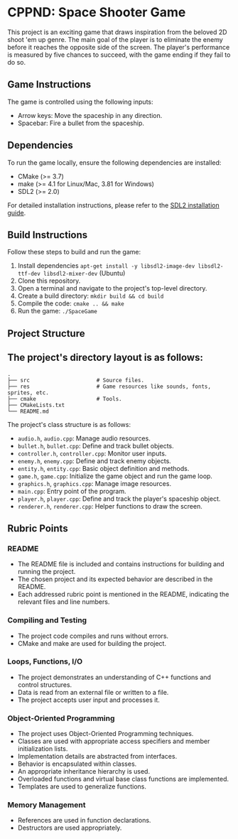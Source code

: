 # CPPND: Space Shooter Game

This project is an exciting game that draws inspiration from the beloved 2D shoot 'em up genre. The main goal of the player is to eliminate the enemy before it reaches the opposite side of the screen. The player's performance is measured by five chances to succeed, with the game ending if they fail to do so.

## Game Instructions

The game is controlled using the following inputs:

- Arrow keys: Move the spaceship in any direction.
- Spacebar: Fire a bullet from the spaceship.

## Dependencies

To run the game locally, ensure the following dependencies are installed:

- CMake (>= 3.7)
- make (>= 4.1 for Linux/Mac, 3.81 for Windows)
- SDL2 (>= 2.0)

For detailed installation instructions, please refer to the [SDL2 installation guide](https://wiki.libsdl.org/Installation).

## Build Instructions

Follow these steps to build and run the game:

1. Install dependencies `apt-get install -y libsdl2-image-dev libsdl2-ttf-dev libsdl2-mixer-dev` (Ubuntu)
2. Clone this repository.
3. Open a terminal and navigate to the project's top-level directory.
4. Create a build directory: `mkdir build && cd build`
5. Compile the code: `cmake .. && make`
6. Run the game: `./SpaceGame`

## Project Structure

## The project's directory layout is as follows:

    .
    ├── src                     # Source files.
    ├── res                     # Game resources like sounds, fonts, sprites, etc.
    ├── cmake                   # Tools.
    ├── CMakeLists.txt
    └── README.md


The project's class structure is as follows:

- `audio.h`, `audio.cpp`: Manage audio resources.
- `bullet.h`, `bullet.cpp`: Define and track bullet objects.
- `controller.h`, `controller.cpp`: Monitor user inputs.
- `enemy.h`, `enemy.cpp`: Define and track enemy objects.
- `entity.h`, `entity.cpp`: Basic object definition and methods.
- `game.h`, `game.cpp`: Initialize the game object and run the game loop.
- `graphics.h`, `graphics.cpp`: Manage image resources.
- `main.cpp`: Entry point of the program.
- `player.h`, `player.cpp`: Define and track the player's spaceship object.
- `renderer.h`, `renderer.cpp`: Helper functions to draw the screen.

## Rubric Points

### README
- The README file is included and contains instructions for building and running the project.
- The chosen project and its expected behavior are described in the README.
- Each addressed rubric point is mentioned in the README, indicating the relevant files and line numbers.

### Compiling and Testing
- The project code compiles and runs without errors.
- CMake and make are used for building the project.

### Loops, Functions, I/O
- The project demonstrates an understanding of C++ functions and control structures.
- Data is read from an external file or written to a file.
- The project accepts user input and processes it.

### Object-Oriented Programming
- The project uses Object-Oriented Programming techniques.
- Classes are used with appropriate access specifiers and member initialization lists.
- Implementation details are abstracted from interfaces.
- Behavior is encapsulated within classes.
- An appropriate inheritance hierarchy is used.
- Overloaded functions and virtual base class functions are implemented.
- Templates are used to generalize functions.

### Memory Management
- References are used in function declarations.
- Destructors are used appropriately.




